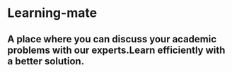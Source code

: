 # Learning-mate
## A place where you can discuss your academic problems with our experts.Learn efficiently with a better solution.
